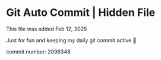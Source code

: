 # Git Auto Commit | Hidden File

This file was added Feb 12, 2025

Just for fun and keeping my daily git commit active 🤪

commit number: 2096348
